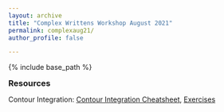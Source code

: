 ```yaml
---
layout: archive
title: "Complex Writtens Workshop August 2021"
permalink: complexaug21/
author_profile: false

---
```

<style type='text/css'>
h2, h3, h4, h5, h6 {margin: 0;}
.br {display: block; margin-bottom: 0em; margin: 0;} 
</style>

{% include base_path %}


### Resources
Contour Integration: [Contour Integration Cheatsheet](https://raw.githubusercontent.com/natalie-frank/natalie-frank.github.io/801dff2e1ffbc18daf151a76491995b217dafc14/files/Contour_Integration_Cheatsheet.pdf), [Exercises](https://raw.githubusercontent.com/natalie-frank/natalie-frank.github.io/6f5ca65441260cd9c1b7ed5084e54f469b97ec44/files/Contour_Integration_Exercises.pdf)
